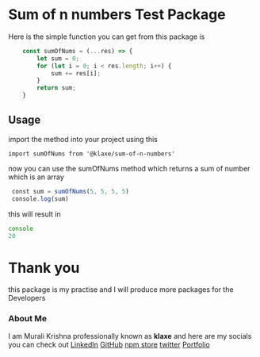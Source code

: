 # Sum of n numbers Test Package

Here is the simple function you can get from this package is

``` JavaScript
    const sumOfNums = (...res) => {
        let sum = 0;
        for (let i = 0; i < res.length; i++) {
            sum += res[i];
        }
        return sum;
    }
```



## Usage

import the method into your project using this

``` 
import sumOfNums from '@klaxe/sum-of-n-numbers'
```

now you can use the sumOfNums method which returns a sum of number which is an array

``` Javascript
 const sum = sumOfNums(5, 5, 5, 5)
 console.log(sum)
```

this will result in
``` Javascript
console
20
```


# Thank you

this package is my practise and I will produce more packages for the Developers

### About Me

I am Murali Krishna professionally known as **klaxe** and here are my socials you can check out
[LinkedIn](https://www.linkedin.com/in/murali-krishna-sake/)
[GitHub](https://github.com/Kanna116)
[npm store](https://www.npmjs.com/~klaxe)
[twitter](https://x.com/klax_e)
[Portfolio](https://klaxe-portfolio.vercel.app/)